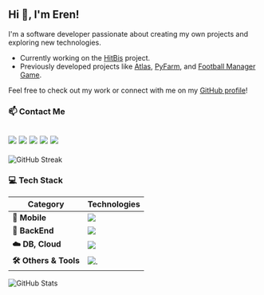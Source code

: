 ## Hi 👋, I'm Eren!

I'm a software developer passionate about creating my own projects and exploring new technologies.
- Currently working on the [HitBis](https://github.com/ErenElagz/HitBis) project.
- Previously developed projects like [Atlas](https://github.com/ErenElagz/Atlas), [PyFarm](https://github.com/ErenElagz/PyFarm), and [Football Manager Game](https://github.com/ErenElagz/Football-Manager-Game).

Feel free to check out my work or connect with me on my [GitHub profile](https://github.com/ErenElagz)!

### 📫 Contact Me
[![](https://skillicons.dev/icons?i=gmail)](mailto:erenelagz@gmail.com)
[![](https://skills-icons.vercel.app/api/icons?i=x)](https://twitter.com/erenelagz)
[![](https://skillicons.dev/icons?i=linkedin)](https://www.linkedin.com/in/erenelagz)
[![](https://skillicons.dev/icons?i=instagram)](https://www.instagram.com/erenelagz)
[![](https://skillicons.dev/icons?i=discord)](https://discordapp.com/users/erenelagz)
---

<img src="https://streak-stats.demolab.com?user=erenelagz&theme=github-dark&hide_border=true" alt="GitHub Streak" />

### 💻 Tech Stack
| **Category**          | **Technologies**                                                                                    |
|-----------------------|-----------------------------------------------------------------------------------------------------|
| **📱 Mobile**         | [![](https://skillicons.dev/icons?i=react,androidstudio)](https://github.com/erenelagz)             |
| **🧱 BackEnd**        | [![](https://skillicons.dev/icons?i=nodejs,express,nginx)](https://skillicons.dev)                  |
| **☁️ DB, Cloud**      | [![](https://skillicons.dev/icons?i=aws,gcp,mongodb,sqlite)](https://skillicons.dev)                |
| **🛠️ Others & Tools** | ![.](https://skillicons.dev/icons?i=figma,blender,firebase,wordpress,py,electron,tensorflow,arduino)|

<img src="https://github-readme-stats.vercel.app/api?username=erenelagz&show_icons=true&theme=dark&title_color=ffffff&text_color=ffffff&bg_color=0d1117&hide_border=true&locale=en" alt="GitHub Stats" />

